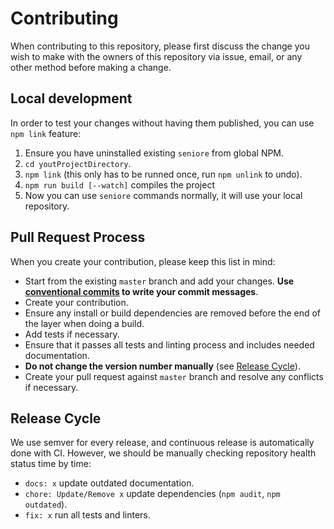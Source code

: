 # Contributing

When contributing to this repository, please first discuss the change you wish
to make with the owners of this repository via issue, email, or any other
method before making a change.

## Local development

In order to test your changes without having them published, you can use
`npm link` feature:

1. Ensure you have uninstalled existing `seniore` from global NPM.
2. `cd youtProjectDirectory`.
3. `npm link` (this only has to be runned once, run `npm unlink` to undo).
4. `npm run build [--watch]` compiles the project
5. Now you can use `seniore` commands normally, it will use your local
   repository.

## Pull Request Process

When you create your contribution, please keep this list in mind:

- Start from the existing `master` branch and add your changes.
  **Use [conventional commits][1] to write your commit messages**.
- Create your contribution.
- Ensure any install or build dependencies are removed before the end of the
  layer when doing a build.
- Add tests if necessary.
- Ensure that it passes all tests and linting process and includes needed
  documentation.
- **Do not change the version number manually** (see [Release Cycle][2]).
- Create your pull request against `master` branch and resolve any
  conflicts if necessary.

## Release Cycle

We use semver for every release, and continuous release is automatically
done with CI. However, we should be manually checking repository health status
time by time:

- `docs: x` update outdated documentation.
- `chore: Update/Remove x` update dependencies (`npm audit`, `npm outdated`).
- `fix: x` run all tests and linters.

[1]: https://www.conventionalcommits.org/en/v1.0.0/#specification
[2]: https://github.com/p2kmgcl/seniore/blob/master/CONTRIBUTING.md#release-cycle
